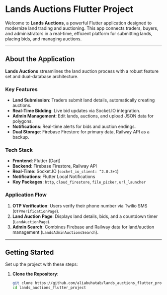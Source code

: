 # Lands Auctions Flutter Project

Welcome to **Lands Auctions**, a powerful Flutter application designed to modernize land trading and auctioning. This app connects traders, buyers, and administrators in a real-time, efficient platform for submitting lands, placing bids, and managing auctions.

---

## About the Application

**Lands Auctions** streamlines the land auction process with a robust feature set and dual-database architecture.

### Key Features
- **Land Submission**: Traders submit land details, automatically creating auctions.
- **Real-Time Bidding**: Live bid updates via Socket.IO integration.
- **Admin Management**: Edit lands, auctions, and upload JSON data for polygons.
- **Notifications**: Real-time alerts for bids and auction endings.
- **Dual Storage**: Firebase Firestore for primary data, Railway API as a backup.

### Tech Stack
- **Frontend**: Flutter (Dart)
- **Backend**: Firebase Firestore, Railway API
- **Real-Time**: Socket.IO (`socket_io_client: ^2.0.3+1`)
- **Notifications**: Flutter Local Notifications
- **Key Packages**: `http`, `cloud_firestore`, `file_picker`, `url_launcher`

### Application Flow
1. **OTP Verification**: Users verify their phone number via Twilio SMS (`OTPVerificationPage`).
2. **Land Auction Page**: Displays land details, bids, and a countdown timer (`LandAuctionPage`).
3. **Admin Search**: Combines Firebase and Railway data for land/auction management (`LandsAdminAuctionsSearch`).

---

## Getting Started

Set up the project with these steps:

1. **Clone the Repository**:
   ```bash
   git clone https://github.com/aliabuhatab/lands_auctions_flutter_project.git
   cd lands_auctions_flutter_project
